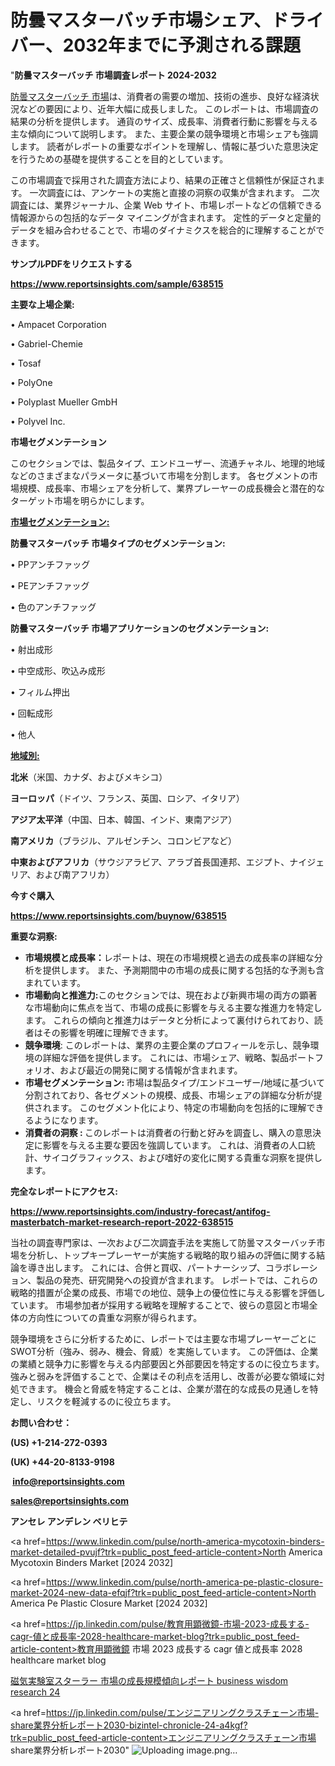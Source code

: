 # 防曇マスターバッチ市場シェア、ドライバー、2032年までに予測される課題

"<strong>防曇マスターバッチ 市場調査レポート 2024-2032</strong>

<a href=https://www.reportsinsights.com/sample/638515>防曇マスターバッチ 市場</a>は、消費者の需要の増加、技術の進歩、良好な経済状況などの要因により、近年大幅に成長しました。 このレポートは、市場調査の結果の分析を提供します。 通貨のサイズ、成長率、消費者行動に影響を与える主な傾向について説明します。 また、主要企業の競争環境と市場シェアも強調します。 読者がレポートの重要なポイントを理解し、情報に基づいた意思決定を行うための基礎を提供することを目的としています。

この市場調査で採用された調査方法により、結果の正確さと信頼性が保証されます。 一次調査には、アンケートの実施と直接の洞察の収集が含まれます。 二次調査には、業界ジャーナル、企業 Web サイト、市場レポートなどの信頼できる情報源からの包括的なデータ マイニングが含まれます。 定性的データと定量的データを組み合わせることで、市場のダイナミクスを総合的に理解することができます。

<strong><b>サンプルPDFをリクエストする</b></strong>

<a href=https://www.reportsinsights.com/sample/638515><strong><u>https://www.reportsinsights.com/sample/638515</u></strong></a>

<strong>主要な上場企業:</strong>

• Ampacet Corporation

• Gabriel-Chemie

• Tosaf

• PolyOne

• Polyplast Mueller GmbH

• Polyvel Inc.

<strong>市場セグメンテーション</strong>

このセクションでは、製品タイプ、エンドユーザー、流通チャネル、地理的地域などのさまざまなパラメータに基づいて市場を分割します。 各セグメントの市場規模、成長率、市場シェアを分析して、業界プレーヤーの成長機会と潜在的なターゲット市場を明らかにします。

<strong><u>市場セグメンテーション</u></strong><strong><u>:</u></strong>

<strong>防曇マスターバッチ 市場タイプのセグメンテーション:</strong>

• PPアンチファッグ

• PEアンチファッグ

• 色のアンチファッグ

<strong>防曇マスターバッチ 市場アプリケーションのセグメンテーション:</strong>

• 射出成形

• 中空成形、吹込み成形

• フィルム押出

• 回転成形

• 他人

<strong><u>地域別</u></strong><strong><u>:</u></strong>

<strong>北米</strong>（米国、カナダ、およびメキシコ）

<strong>ヨーロッパ</strong>（ドイツ、フランス、英国、ロシア、イタリア）

<strong>アジア太平洋</strong>（中国、日本、韓国、インド、東南アジア）

<strong>南アメリカ</strong>（ブラジル、アルゼンチン、コロンビアなど）

<strong>中東およびアフリカ</strong>（サウジアラビア、アラブ首長国連邦、エジプト、ナイジェリア、および南アフリカ）

<strong>今すぐ購入</strong>

<a href=https://www.reportsinsights.com/buynow/638515><strong><u>https://www.reportsinsights.com/buynow/638515</u></strong></a>

<strong>重要な洞察:</strong>
<ul>
  <li><strong>市場規模と成長率：</strong>レポートは、現在の市場規模と過去の成長率の詳細な分析を提供します。 また、予測期間中の市場の成長に関する包括的な予測も含まれています。</li>
  <li><strong>市場動向と推進力:</strong>このセクションでは、現在および新興市場の両方の顕著な市場動向に焦点を当て、市場の成長に影響を与える主要な推進力を特定します。 これらの傾向と推進力はデータと分析によって裏付けられており、読者はその影響を明確に理解できます。</li>
  <li><strong>競争環境</strong>: このレポートは、業界の主要企業のプロフィールを示し、競争環境の詳細な評価を提供します。 これには、市場シェア、戦略、製品ポートフォリオ、および最近の開発に関する情報が含まれます。</li>
  <li><strong>市場セグメンテーション: </strong>市場は製品タイプ/エンドユーザー/地域に基づいて分割されており、各セグメントの規模、成長、市場シェアの詳細な分析が提供されます。 このセグメント化により、特定の市場動向を包括的に理解できるようになります。</li>
  <li><strong>消費者の洞察 : </strong>このレポートは消費者の行動と好みを調査し、購入の意思決定に影響を与える主要な要因を強調しています。 これは、消費者の人口統計、サイコグラフィックス、および嗜好の変化に関する貴重な洞察を提供します。</li>
</ul>
<strong>完全なレポートにアクセス:</strong>

<a href=https://www.reportsinsights.com/industry-forecast/antifog-masterbatch-market-research-report-2022-638515><strong><u><b>https://www.reportsinsights.com/industry-forecast/antifog-masterbatch-market-research-report-2022-638515</b></u></strong></a>

当社の調査専門家は、一次および二次調査手法を実施して防曇マスターバッチ市場を分析し、トップキープレーヤーが実施する戦略的取り組みの評価に関する結論を導き出します。 これには、合併と買収、パートナーシップ、コラボレーション、製品の発売、研究開発への投資が含まれます。 レポートでは、これらの戦略的措置が企業の成長、市場での地位、競争上の優位性に与える影響を評価しています。 市場参加者が採用する戦略を理解することで、彼らの意図と市場全体の方向性についての貴重な洞察が得られます。

競争環境をさらに分析するために、レポートでは主要な市場プレーヤーごとにSWOT分析（強み、弱み、機会、脅威）を実施しています。 この評価は、企業の業績と競争力に影響を与える内部要因と外部要因を特定するのに役立ちます。 強みと弱みを評価することで、企業はその利点を活用し、改善が必要な領域に対処できます。 機会と脅威を特定することは、企業が潜在的な成長の見通しを特定し、リスクを軽減するのに役立ちます。

<strong>お問い合わせ：</strong>

<strong>(US) +1-214-272-0393</strong>

<strong>(UK) +44-20-8133-9198</strong>

<strong> </strong><a href=info@reportsinsights.com><strong><u>info@reportsinsights.com</u></strong></a>

<a href=sales@reportsinsights.com><strong><u>sales@reportsinsights.com</u></strong></a>

<strong>アンセレ アンデレン ベリヒテ</strong>

<a href=https://www.linkedin.com/pulse/north-america-mycotoxin-binders-market-detailed-pvujf?trk=public_post_feed-article-content>North America Mycotoxin Binders Market [2024 2032]</a>

<a href=https://www.linkedin.com/pulse/north-america-pe-plastic-closure-market-2024-new-data-efqjf?trk=public_post_feed-article-content>North America Pe Plastic Closure Market [2024 2032]</a>

<a href=https://jp.linkedin.com/pulse/教育用顕微鏡-市場-2023-成長する-cagr-値と成長率-2028-healthcare-market-blog?trk=public_post_feed-article-content>教育用顕微鏡 市場 2023 成長する cagr 値と成長率 2028 healthcare market blog</a>

<a href=https://www.linkedin.com/pulse/磁気実験室スターラー-市場の成長規模傾向レポート-business-wisdom-research-24/>磁気実験室スターラー 市場の成長規模傾向レポート business wisdom research 24</a>

<a href=https://jp.linkedin.com/pulse/エンジニアリングクラスチェーン市場-share業界分析レポート2030-bizintel-chronicle-24-a4kgf?trk=public_post_feed-article-content>エンジニアリングクラスチェーン市場 share業界分析レポート2030</a>"
![Uploading image.png…]()
